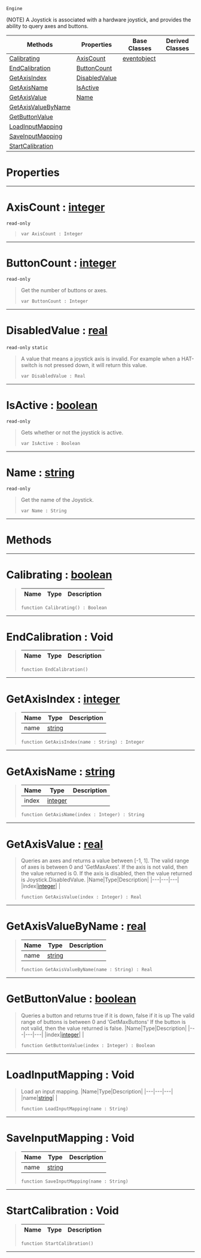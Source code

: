  `Engine`

(NOTE) A Joystick is associated with a hardware joystick, and provides the ability to query axes and buttons.

|Methods|Properties|Base Classes|Derived Classes|
|---|---|---|---|
|[ Calibrating](https://github.com/ZilchEngine/ZilchDocs/blob/master/code_reference/class_reference/joystick.md#calibrating-zilch-engine)|[ AxisCount](https://github.com/ZilchEngine/ZilchDocs/blob/master/code_reference/class_reference/joystick.md#axiscount-zilch-engine-do)|[eventobject](https://github.com/ZilchEngine/ZilchDocs/blob/master/code_reference/class_reference/eventobject.md)| |
|[ EndCalibration](https://github.com/ZilchEngine/ZilchDocs/blob/master/code_reference/class_reference/joystick.md#endcalibration-void)|[ ButtonCount](https://github.com/ZilchEngine/ZilchDocs/blob/master/code_reference/class_reference/joystick.md#buttoncount-zilch-engine)| | |
|[ GetAxisIndex](https://github.com/ZilchEngine/ZilchDocs/blob/master/code_reference/class_reference/joystick.md#getaxisindex-zilch-engine)|[ DisabledValue](https://github.com/ZilchEngine/ZilchDocs/blob/master/code_reference/class_reference/joystick.md#disabledvalue-zilch-engin)| | |
|[ GetAxisName](https://github.com/ZilchEngine/ZilchDocs/blob/master/code_reference/class_reference/joystick.md#getaxisname-zilch-engine)|[ IsActive](https://github.com/ZilchEngine/ZilchDocs/blob/master/code_reference/class_reference/joystick.md#isactive-zilch-engine-doc)| | |
|[ GetAxisValue](https://github.com/ZilchEngine/ZilchDocs/blob/master/code_reference/class_reference/joystick.md#getaxisvalue-zilch-engine)|[ Name](https://github.com/ZilchEngine/ZilchDocs/blob/master/code_reference/class_reference/joystick.md#name-zilch-engine-documen)| | |
|[ GetAxisValueByName](https://github.com/ZilchEngine/ZilchDocs/blob/master/code_reference/class_reference/joystick.md#getaxisvaluebyname-zero)| | | |
|[ GetButtonValue](https://github.com/ZilchEngine/ZilchDocs/blob/master/code_reference/class_reference/joystick.md#getbuttonvalue-zilch-engi)| | | |
|[ LoadInputMapping](https://github.com/ZilchEngine/ZilchDocs/blob/master/code_reference/class_reference/joystick.md#loadinputmapping-void)| | | |
|[ SaveInputMapping](https://github.com/ZilchEngine/ZilchDocs/blob/master/code_reference/class_reference/joystick.md#saveinputmapping-void)| | | |
|[ StartCalibration](https://github.com/ZilchEngine/ZilchDocs/blob/master/code_reference/class_reference/joystick.md#startcalibration-void)| | | |


 #  Properties


---  
 #  AxisCount : [integer](https://github.com/ZilchEngine/ZilchDocs/blob/master/code_reference/nada_base_types/integer.md)

 `read-only`

> 
> ``` lang=cpp, name=Nada
> var AxisCount : Integer


---  
 #  ButtonCount : [integer](https://github.com/ZilchEngine/ZilchDocs/blob/master/code_reference/nada_base_types/integer.md)

 `read-only`

> Get the number of buttons or axes.
> ``` lang=cpp, name=Nada
> var ButtonCount : Integer


---  
 #  DisabledValue : [real](https://github.com/ZilchEngine/ZilchDocs/blob/master/code_reference/nada_base_types/real.md)

 `read-only` `static`

> A value that means a joystick axis is invalid. For example when a HAT-switch is not pressed down, it will return this value.
> ``` lang=cpp, name=Nada
> var DisabledValue : Real


---  
 #  IsActive : [boolean](https://github.com/ZilchEngine/ZilchDocs/blob/master/code_reference/nada_base_types/boolean.md)

 `read-only`

> Gets whether or not the joystick is active.
> ``` lang=cpp, name=Nada
> var IsActive : Boolean


---  
 #  Name : [string](https://github.com/ZilchEngine/ZilchDocs/blob/master/code_reference/nada_base_types/string.md)

 `read-only`

> Get the name of the Joystick.
> ``` lang=cpp, name=Nada
> var Name : String


---  
 #  Methods


---  
 #  Calibrating : [boolean](https://github.com/ZilchEngine/ZilchDocs/blob/master/code_reference/nada_base_types/boolean.md)

> 
> |Name|Type|Description|
> |---|---|---|
> ``` lang=cpp, name=Nada
> function Calibrating() : Boolean
> ``` 


---  
 #  EndCalibration : Void

> 
> |Name|Type|Description|
> |---|---|---|
> ``` lang=cpp, name=Nada
> function EndCalibration()
> ``` 


---  
 #  GetAxisIndex : [integer](https://github.com/ZilchEngine/ZilchDocs/blob/master/code_reference/nada_base_types/integer.md)

> 
> |Name|Type|Description|
> |---|---|---|
> |name|[string](https://github.com/ZilchEngine/ZilchDocs/blob/master/code_reference/nada_base_types/string.md)| |
> ``` lang=cpp, name=Nada
> function GetAxisIndex(name : String) : Integer
> ``` 


---  
 #  GetAxisName : [string](https://github.com/ZilchEngine/ZilchDocs/blob/master/code_reference/nada_base_types/string.md)

> 
> |Name|Type|Description|
> |---|---|---|
> |index|[integer](https://github.com/ZilchEngine/ZilchDocs/blob/master/code_reference/nada_base_types/integer.md)| |
> ``` lang=cpp, name=Nada
> function GetAxisName(index : Integer) : String
> ``` 


---  
 #  GetAxisValue : [real](https://github.com/ZilchEngine/ZilchDocs/blob/master/code_reference/nada_base_types/real.md)

> Queries an axes and returns a value between [-1, 1]. The valid range of axes is between 0 and 'GetMaxAxes'. If the axis is not valid, then the value returned is 0. If the axis is disabled, then the value returned is Joystick.DisabledValue.
> |Name|Type|Description|
> |---|---|---|
> |index|[integer](https://github.com/ZilchEngine/ZilchDocs/blob/master/code_reference/nada_base_types/integer.md)| |
> ``` lang=cpp, name=Nada
> function GetAxisValue(index : Integer) : Real
> ``` 


---  
 #  GetAxisValueByName : [real](https://github.com/ZilchEngine/ZilchDocs/blob/master/code_reference/nada_base_types/real.md)

> 
> |Name|Type|Description|
> |---|---|---|
> |name|[string](https://github.com/ZilchEngine/ZilchDocs/blob/master/code_reference/nada_base_types/string.md)| |
> ``` lang=cpp, name=Nada
> function GetAxisValueByName(name : String) : Real
> ``` 


---  
 #  GetButtonValue : [boolean](https://github.com/ZilchEngine/ZilchDocs/blob/master/code_reference/nada_base_types/boolean.md)

> Queries a button and returns true if it is down, false if it is up The valid range of buttons is between 0 and 'GetMaxButtons' If the button is not valid, then the value returned is false.
> |Name|Type|Description|
> |---|---|---|
> |index|[integer](https://github.com/ZilchEngine/ZilchDocs/blob/master/code_reference/nada_base_types/integer.md)| |
> ``` lang=cpp, name=Nada
> function GetButtonValue(index : Integer) : Boolean
> ``` 


---  
 #  LoadInputMapping : Void

> Load an input mapping.
> |Name|Type|Description|
> |---|---|---|
> |name|[string](https://github.com/ZilchEngine/ZilchDocs/blob/master/code_reference/nada_base_types/string.md)| |
> ``` lang=cpp, name=Nada
> function LoadInputMapping(name : String)
> ``` 


---  
 #  SaveInputMapping : Void

> 
> |Name|Type|Description|
> |---|---|---|
> |name|[string](https://github.com/ZilchEngine/ZilchDocs/blob/master/code_reference/nada_base_types/string.md)| |
> ``` lang=cpp, name=Nada
> function SaveInputMapping(name : String)
> ``` 


---  
 #  StartCalibration : Void

> 
> |Name|Type|Description|
> |---|---|---|
> ``` lang=cpp, name=Nada
> function StartCalibration()
> ``` 


---  
 

 